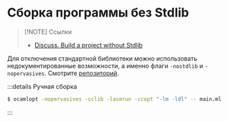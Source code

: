# Сборка программы без Stdlib

> [!NOTE] Ссылки
> - [Discuss. Build a project without Stdlib](https://discuss.ocaml.org/t/build-a-project-without-stdlib/15374)

Для отключения стандартной библиотеки можно использовать недокументированные возможности, 
а именно флаги `-nostdlib` и `-nopervasives`. Смотрите [репозиторий](https://github.com/dx3mod/ocaml-without-stdlib).

:::details Ручная сборка
```sh
$ ocamlopt -nopervasives -cclib -lasmrun -ccopt "-lm -ldl" -- main.ml
```
:::